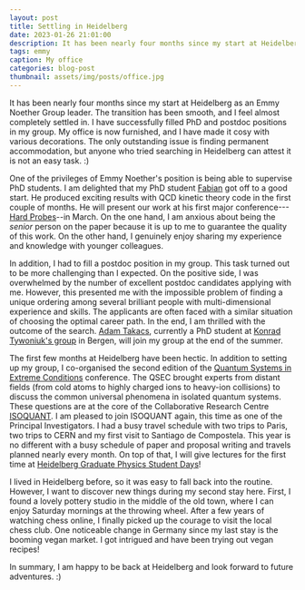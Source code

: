 ```yaml
---
layout: post
title: Settling in Heidelberg
date: 2023-01-26 21:01:00
description: It has been nearly four months since my start at Heidelberg as an Emmy Noether Group leader.
tags: emmy
caption: My office
categories: blog-post
thumbnail: assets/img/posts/office.jpg
---
```



It has been nearly four months since my start at Heidelberg as an Emmy Noether Group leader. 
The transition has been smooth, and I feel almost completely settled in. I have successfully filled PhD and postdoc positions in my group.
My office is now furnished, and I have made it cosy with various decorations. The only outstanding issue is finding permanent accommodation, but anyone who tried searching in Heidelberg can attest it is not an easy task. :)

One of the privileges of Emmy Noether's position is being able to supervise PhD students. I am delighted that my PhD student [Fabian](/people) got off to a good start. He produced exciting results with QCD kinetic theory code in the first couple of months. He will present our work at his first major conference---[Hard Probes](https://wwuindico.uni-muenster.de/event/1409/)--in March. On the one hand, I am anxious about being the _senior_ person on the paper because it is up to me to guarantee the quality of this work. On the other hand, I genuinely enjoy sharing my experience and knowledge with younger colleagues.

In addition, I had to fill a postdoc position in my group. This task turned out to be more challenging than I expected.
On the positive side, I was overwhelmed by the number of excellent postdoc candidates applying with me. However, this presented me with the impossible problem of finding a unique ordering among several brilliant people with multi-dimensional experience and skills. The applicants are often faced with a similar situation of choosing the optimal career path.
In the end,  I am thrilled with the outcome of the search. [Adam Takacs](https://www.uib.no/en/persons/Adam.Takacs), currently a PhD student at [Konrad Tywoniuk's group](https://thermaljets.w.uib.no/team/) in Bergen, will join my group at the end of the summer.

The first few months at Heidelberg have been hectic. In addition to setting up my group, I co-organised the second edition of the [Quantum Systems in Extreme Conditions](https://indico.physi.uni-heidelberg.de/event/504/) conference. The QSEC brought experts from distant fields (from cold atoms to highly charged ions to heavy-ion collisions) to discuss the common universal phenomena in isolated quantum systems. These questions are at the core of the Collaborative Research Centre [ISOQUANT](www.isoquant-heidelberg.de).
I am pleased to join ISOQUANT again, this time as one of the Principal Investigators. I had a busy travel schedule with two trips to Paris, two trips to CERN and my first visit to Santiago de Compostela. This year is no different with a busy schedule of paper and proposal writing and travels planned nearly every month. On top of that, I will give lectures for the first time at [Heidelberg Graduate Physics Student Days](https://www.physik.uni-heidelberg.de/graddays/20231)!

I lived in Heidelberg before, so it was easy to fall back into the routine. However, I want to discover new things during my second stay here. First, I found a lovely pottery studio in the middle of the old town, where I can enjoy Saturday mornings at the throwing wheel. After a few years of watching chess online, I finally picked up the courage to visit the local chess club. One noticeable change in Germany since my last stay is the booming vegan market. I got intrigued and have been trying out vegan recipes!

In summary, I am happy to be back at Heidelberg and look forward to future adventures. :)



